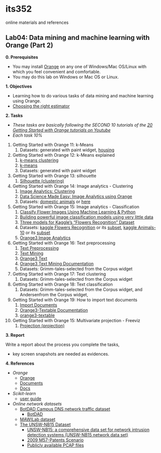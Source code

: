 # its352
online materials and references

## Lab04: Data mining and machine learning with Orange (Part 2)
**0. Prerequisites**

* You may install [Orange](https://orange.biolab.si/) on any one of Windows/Mac OS/Linux with which you feel convenient and comfortable.
* You may do this lab on Windows or Mac OS or Linux.

**1. Objectives**

* Learning how to do various tasks of data mining and machine learning using Orange.
* [Choosing the right estimator](https://scikit-learn.org/stable/tutorial/machine_learning_map/index.html)

**2. Tasks**

* *These tasks are basically following the SECOND 10 tutorials of the [20 Getting Started with Orange tutorials on Youtube](https://www.youtube.com/watch?v=HXjnDIgGDuI&list=PLmNPvQr9Tf-ZSDLwOzxpvY-HrE0yv-8Fy)*
* *Each task 10%*

1. Getting Started with Orange 11: k-Means
   1. Datasets: generated with paint widget, [housing](https://archive.ics.uci.edu/ml/machine-learning-databases/housing/)
2. Getting Started with Orange 12: k-Means explained
   1. [k-means clustering](https://en.wikipedia.org/wiki/K-means_clustering)
   2. [k-means](https://scikit-learn.org/stable/modules/clustering.html#k-means)
   3. Datasets: generated with paint widget
3. Getting Started with Orange 13: silhouette
   1. [Silhouette (clustering)](https://en.wikipedia.org/wiki/Silhouette_(clustering))
4. Getting Started with Orange 14: Image analytics - Clustering
   1. [Image Analytics: Clustering](https://orange.biolab.si/blog/2017/04/03/image-analytics-clustering/)
   2. [Data Science Made Easy: Image Analytics using Orange](https://towardsdatascience.com/data-science-made-easy-image-analytics-using-orange-ad4af375ca7a)
   3. Datasets: [domestic animals](./datasets/domestic-animals.zip) or [here](https://github.com/ajdapretnar/datasets/tree/master/images)
5. Getting Started with Orange 15: Image analytics - Classification
   1. [Classify Flower Images Using Machine Learning & Python](https://medium.com/@randerson112358/classify-flower-images-using-machine-learning-python-549c98173ca4)
   2. [Building powerful image classification models using very little data](https://blog.keras.io/building-powerful-image-classification-models-using-very-little-data.html)
   3. [Three models for Kaggle’s “Flowers Recognition” Dataset](https://medium.com/@rockyxu399/three-models-for-kaggles-flowers-recognition-dataset-bc2ff732cf4e)
   4. Datasets: [kaggle Flowers Recognition](https://www.kaggle.com/alxmamaev/flowers-recognition) or its [subset](./datasets/flowers.7z), [kaggle Animals-10](https://www.kaggle.com/alessiocorrado99/animals10) or its [subset](./datasets/animals10.7z)
   5. [Orange3 Image Analytics](https://github.com/biolab/orange3-imageanalytics)
6. Getting Started with Orange 16: Text preprocessing
   1. [Text Preprocessing](https://orange.biolab.si/blog/2017/06/19/text-preprocessing/)
   2. [Text Mining](https://orange3-text.readthedocs.io/en/latest/index.html)
   3. [Orange3 Text](https://github.com/biolab/orange3-text)
   4. [Orange3 Text Mining Documentation](https://readthedocs.org/projects/orange3-text/downloads/pdf/latest/)
   5. Datasets: Grimm-tales-selected from the Corpus widget
7. Getting Started with Orange 17: Text clustering
   1. Datasets: Grimm-tales-selected from the Corpus widget
8. Getting Started with Orange 18: Text classification
   1. Datasets: Grimm-tales-selected from the Corpus widget, and Andersenfrom the Corpus widget, 
9.  Getting Started with Orange 19: How to import text documents
    1.  [Import Documents](https://orange3-text.readthedocs.io/en/latest/widgets/importdocuments.html)
    2.  [Orange3-Textable Documentation](https://readthedocs.org/projects/orange3-textable/downloads/pdf/latest/)
    3.  [orange3-textable](https://github.com/axanthos/orange3-textable)
10. Getting Started with Orange 15: Multivariate projection - Freeviz
    1.  [Projection (projection)](https://orange-data-mining-library.readthedocs.io/en/latest/reference/projection.html)


**3. Report**

Write a report about the process you complete the tasks, 
* key screen snapshots are needed as evidences.


**4. References**

* _Orange_
  * [Orange](https://orange.biolab.si/)
  * [Documents](https://orange-data-mining-library.readthedocs.io/en/latest)
  * [Docs](https://orange.biolab.si/docs/)
* _Scikit-learn_
  * [user guide](https://scikit-learn.org/stable/user_guide.html)
* _Online network datasets_
  * [BotDAD Campus DNS network traffic dataset](https://data.mendeley.com/datasets/zh3wnddzxy/2)
    * [BotDAD](https://github.com/mannirulz/BotDAD)
  * [MAWILab dataset](http://www.fukuda-lab.org/mawilab/index.html)
  * [The UNSW-NB15 Dataset](https://www.unsw.adfa.edu.au/unsw-canberra-cyber/cybersecurity/ADFA-NB15-Datasets/)
    * [UNSW-NB15: a comprehensive data set for network intrusion detection systems (UNSW-NB15 network data set)](https://ieeexplore.ieee.org/document/7348942)
    * [2009 M57-Patents Scenario](https://digitalcorpora.org/corpora/scenarios/m57-patents-scenario)
    * [Publicly available PCAP files](https://www.netresec.com/index.ashx?page=PcapFiles)